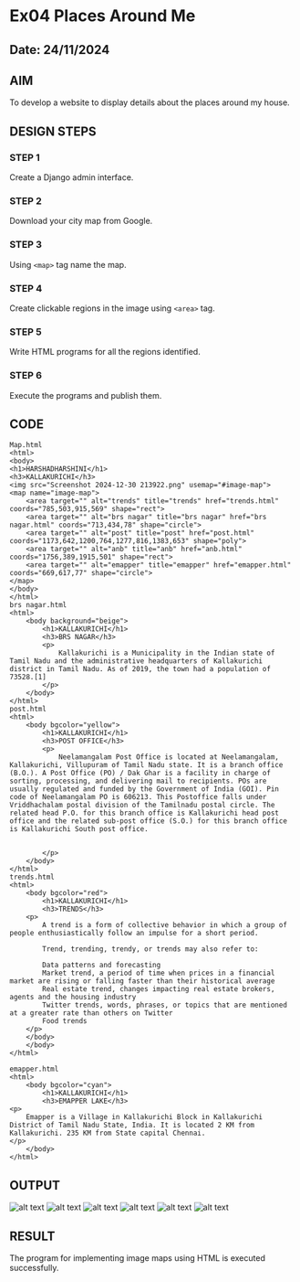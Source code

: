 # Ex04 Places Around Me
## Date: 24/11/2024

## AIM
To develop a website to display details about the places around my house.

## DESIGN STEPS

### STEP 1
Create a Django admin interface.

### STEP 2
Download your city map from Google.

### STEP 3
Using ```<map>``` tag name the map.

### STEP 4
Create clickable regions in the image using ```<area>``` tag.

### STEP 5
Write HTML programs for all the regions identified.

### STEP 6
Execute the programs and publish them.

## CODE
```
Map.html
<html>
<body>
<h1>HARSHADHARSHINI</h1>
<h3>KALLAKURICHI</h3>
<img src="Screenshot 2024-12-30 213922.png" usemap="#image-map">
<map name="image-map">
    <area target="" alt="trends" title="trends" href="trends.html" coords="785,503,915,569" shape="rect">
    <area target="" alt="brs nagar" title="brs nagar" href="brs nagar.html" coords="713,434,78" shape="circle">
    <area target="" alt="post" title="post" href="post.html" coords="1173,642,1200,764,1277,816,1383,653" shape="poly">
    <area target="" alt="anb" title="anb" href="anb.html" coords="1756,389,1915,501" shape="rect">
    <area target="" alt="emapper" title="emapper" href="emapper.html" coords="669,617,77" shape="circle">
</map>
</body>
</html>
brs nagar.html
<html>
    <body background="beige">
        <h1>KALLAKURICHI</h1>
        <h3>BRS NAGAR</h3>
        <p>
            Kallakurichi is a Municipality in the Indian state of Tamil Nadu and the administrative headquarters of Kallakurichi district in Tamil Nadu. As of 2019, the town had a population of 73528.[1]
        </p>
    </body>
</html>
post.html
<html>
    <body bgcolor="yellow">
        <h1>KALLAKURICHI</h1>
        <h3>POST OFFICE</h3>
        <p>
            Neelamangalam Post Office is located at Neelamangalam, Kallakurichi, Villupuram of Tamil Nadu state. It is a branch office (B.O.). A Post Office (PO) / Dak Ghar is a facility in charge of sorting, processing, and delivering mail to recipients. POs are usually regulated and funded by the Government of India (GOI). Pin code of Neelamangalam PO is 606213. This Postoffice falls under Vriddhachalam postal division of the Tamilnadu postal circle. The related head P.O. for this branch office is Kallakurichi head post office and the related sub-post office (S.O.) for this branch office is Kallakurichi South post office.


        </p>
    </body>
</html>
trends.html
<html>
    <body bgcolor="red">
        <h1>KALLAKURICHI</h1>
        <h3>TRENDS</h3>
    <p>
        A trend is a form of collective behavior in which a group of people enthusiastically follow an impulse for a short period.

        Trend, trending, trendy, or trends may also refer to:
        
        Data patterns and forecasting
        Market trend, a period of time when prices in a financial market are rising or falling faster than their historical average
        Real estate trend, changes impacting real estate brokers, agents and the housing industry
        Twitter trends, words, phrases, or topics that are mentioned at a greater rate than others on Twitter
        Food trends
    </p>    
    </body>
    </body>
</html>

emapper.html
<html>
    <body bgcolor="cyan">
        <h1>KALLAKURICHI</h1>
        <h3>EMAPPER LAKE</h3>
<p>
    Emapper is a Village in Kallakurichi Block in Kallakurichi District of Tamil Nadu State, India. It is located 2 KM from Kallakurichi. 235 KM from State capital Chennai. 
</p>
    </body>
</html>
```


## OUTPUT
![alt text](<Screenshot (44).png>)
![alt text](<Screenshot (41).png>) 
![alt text](<Screenshot (40).png>) 
![alt text](<Screenshot (39).png>) 
![alt text](<Screenshot (38).png>)
![alt text](<Screenshot (37).png>)

## RESULT
The program for implementing image maps using HTML is executed successfully.
